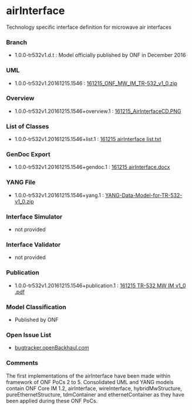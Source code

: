 # airInterface
Technology specific interface definition for microwave air interfaces

### Branch
- 1.0.0-tr532v1.d.t : Model officially published by ONF in December 2016

### UML
- 1.0.0-tr532v1.20161215.1546 : [161215_ONF_MW_IM_TR-532_v1_0.zip](./161215_ONF_MW_IM_TR-532_v1_0.zip)

### Overview 
- 1.0.0-tr532v1.20161215.1546+overview.1 : [161215_AirInterfaceCD.PNG](./161215_AirInterfaceCD.PNG)

### List of Classes
- 1.0.0-tr532v1.20161215.1546+list.1 : [161215 airInterface list.txt](./161215%20airInterface%20list.txt)

### GenDoc Export
- 1.0.0-tr532v1.20161215.1546+gendoc.1 : [161215 airInterface.docx](./161215%20airInterface.docx)

### YANG File
- 1.0.0-tr532v1.20161215.1546+yang.1 : [YANG-Data-Model-for-TR-532-v1_0.zip](./YANG-Data-Model-for-TR-532-v1_0.zip)

### Interface Simulator
- not provided

### Interface Validator
- not provided

### Publication
- 1.0.0-tr532v1.20161215.1546+publication.1 : [161215 TR-532 MW IM v1_0 .pdf](./161215%20TR-532%20MW%20IM%20v1_0%20.pdf)

### Model Classification
- Published by ONF

### Open Issue List
- [bugtracker.openBackhaul.com](https://bugtracker.openBackhaul.com)

### Comments
The first implementations of the airInterface have been made within framework of ONF PoCs 2 to 5. Consolidated UML and YANG models contain ONF Core IM 1.2, airInterface, wireInterface, hybridMwStructure, pureEthernetStructure, tdmContainer and ethernetContainer as they have been applied during these ONF PoCs.
